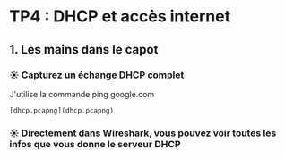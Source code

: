 # TP4 : DHCP et accès internet

## 1. Les mains dans le capot

### ☀️ Capturez un échange DHCP complet 
J'utilise la commande ping google.com
```
[dhcp.pcapng](dhcp.pcapng)
```

### ☀️ Directement dans Wireshark, vous pouvez voir toutes les infos que vous donne  le serveur DHCP
